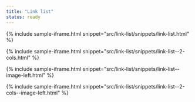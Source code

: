 ```yaml
---
title: "Link list"
status: ready
---
```


{% include sample-iframe.html snippet="src/link-list/snippets/link-list.html" %}

{% include sample-iframe.html snippet="src/link-list/snippets/link-list--2-cols.html" %}

{% include sample-iframe.html snippet="src/link-list/snippets/link-list--image-left.html" %} 

{% include sample-iframe.html snippet="src/link-list/snippets/link-list--2-cols--image-left.html" %} 